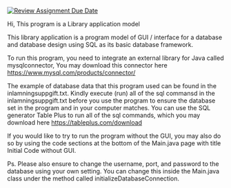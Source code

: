 [![Review Assignment Due Date](https://classroom.github.com/assets/deadline-readme-button-24ddc0f5d75046c5622901739e7c5dd533143b0c8e959d652212380cedb1ea36.svg)](https://classroom.github.com/a/AYE28mim)

Hi,
This program is a Library application model

This library application is a program model of GUI / interface for a database and database design 
using SQL as its basic database framework. 

To run this program, you need to integrate an external library for Java called mysqlconnector,
You may download this connector here https://www.mysql.com/products/connector/

The example of database data that this program used can be found in the inlamningsuppgift.txt.
Kindly execute (run) all of the sql commansd in the inlamningsuppgift.txt before you use the program
to ensure the database set in the program and in your computer matches. You can use the SQL generator
Table Plus to run all of the sql commands, which you may download here https://tableplus.com/download

If you would like to try to run the program without the GUI, you may also do so by using the code 
sections at the bottom of the Main.java page with title Initial Code without GUI.

Ps.
Please also ensure to change the username, port, and password to the database using your own setting.
You can change this inside the Main.java class under the method called initializeDatabaseConnection.
